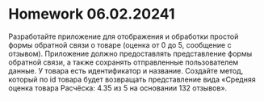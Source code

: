 # Homework 06.02.20241 

Разработайте приложение для отображения и обработки простой формы обратной 
связи о товаре (оценка от 0 до 5, сообщение с отзывом). Приложение должно 
предоставлять представление формы обратной связи, а также сохранять 
отправленные пользователем данные. У товара есть идентификатор и название. 
Создайте метод, который по id товара будет возвращать представление вида 
«Средняя оценка товара Расчёска: 4.35 из 5 на основании 132 отзывов».
